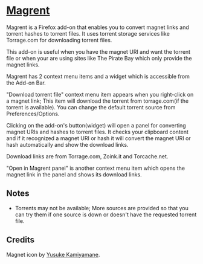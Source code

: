 [Magrent](https://addons.mozilla.org/en-US/firefox/addon/magrent/)
==================================================================

Magrent is a Firefox add-on that enables you to convert magnet links and torrent hashes to torrent files.
It uses torrent storage services like Torrage.com for downloading torrent files.

This add-on is useful when you have the magnet URI and want the torrent file or when your are using sites like The Pirate Bay which only provide the magnet links.

Magrent has 2 context menu items and a widget which is accessible from the Add-on Bar.

"Download torrent file" context menu item appears when you right-click on a magnet link; This item will download the torrent from torrage.com(if the torrent is available). You can change the default torrent source from Preferences/Options.

Clicking on the add-on's button(widget) will open a panel for converting magnet URIs and hashes to torrent files. It checks your clipboard content and if it recognized a magnet URI or hash it will convert the magnet URI or hash automatically and show the download links.

Download links are from Torrage.com, Zoink.it and Torcache.net.

"Open in Magrent panel" is another context menu item which opens the magnet link in the panel and shows its download links.

Notes
-----
* Torrents may not be available; More sources are provided so that you can try them if one source is down or doesn't have the requested torrent file.

Credits
-------
Magnet icon by [Yusuke Kamiyamane](http://p.yusukekamiyamane.com/).
